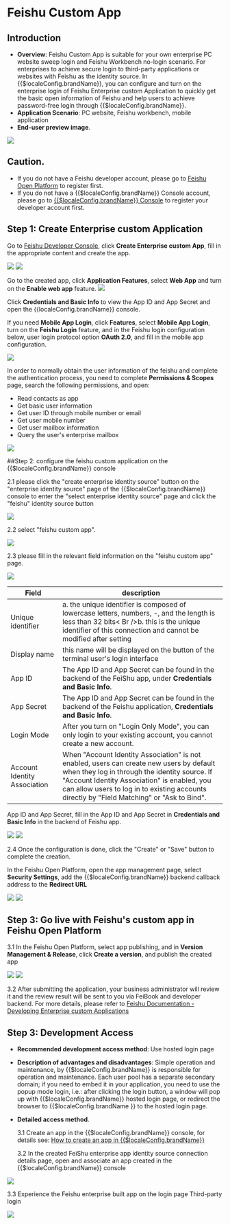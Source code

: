 # Feishu Custom App

<LastUpdated/>

## Introduction

- **Overview**: Feishu Custom App is suitable for your own enterprise PC website sweep login and Feishu Workbench no-login scenario. For enterprises to achieve secure login to third-party applications or websites with Feishu as the identity source. In {{$localeConfig.brandName}}, you can configure and turn on the enterprise login of Feishu Enterprise custom Application to quickly get the basic open information of Feishu and help users to achieve password-free login through {{$localeConfig.brandName}}.
- **Application Scenario**: PC website, Feishu workbench, mobile application
- **End-user preview image**.

<img src="./images/00.png" >

## Caution.

- If you do not have a Feishu developer account, please go to [Feishu Open Platform](https://open.feishu.cn/app) to register first.
- If you do not have a {{$localeConfig.brandName}} Console account, please go to [{{$localeConfig.brandName}} Console](https://authing.cn/) to register your developer account first.

## Step 1: Create Enterprise custom Application

Go to [Feishu Developer Console](https://open.feishu.cn/app), click **Create Enterprise custom App**, fill in the appropriate content and create the app.

<img src="./images/01.png" >

<img src="./images/02.png" >

Go to the created app, click **Application Features**, select **Web App** and turn on the **Enable web app** feature.
<img src="./images/04.png" >

Click **Credentials and Basic Info** to view the App ID and App Secret and open the {{localeConfig.brandName}} console.

If you need **Mobile App Login**, click **Features**, select **Mobile App Login**, turn on the **Feishu Login** feature, and in the Feishu login configuration below, user login protocol option **OAuth 2.0**, and fill in the mobile app configuration.

<img src="./images/09.png" >

In order to normally obtain the user information of the feishu and complete the authentication process, you need to complete **Permissions & Scopes** page, search the following permissions, and open:

- Read contacts as app
- Get basic user information
- Get user ID through mobile number or email
- Get user mobile number
- Get user mailbox information
- Query the user's enterprise mailbox

<img src="./images/06.png" >

##Step 2: configure the feishu custom application on the {{$localeConfig.brandName}} console

2.1 please click the "create enterprise identity source" button on the "enterprise identity source" page of the {{$localeConfig.brandName}} console to enter the "select enterprise identity source" page and click the "feishu" identity source button

<img src="./images/12.png" >

2.2 select "feishu custom app".

<img src="./images/13.png" >

2.3 please fill in the relevant field information on the "feishu custom app" page.

<img src="./images/14.png" >

| Field                        | description                                                                                                                                                                                                                                                                             |
| ---------------------------- | --------------------------------------------------------------------------------------------------------------------------------------------------------------------------------------------------------------------------------------------------------------------------------------- |
| Unique identifier            | a. the unique identifier is composed of lowercase letters, numbers, -, and the length is less than 32 bits< Br />b. this is the unique identifier of this connection and cannot be modified after setting                                                                               |
| Display name                 | this name will be displayed on the button of the terminal user's login interface                                                                                                                                                                                                        |
| App ID                       | The App ID and App Secret can be found in the backend of the FeiShu app, under **Credentials and Basic Info**.                                                                                                                                                                   | App Secret |
| App Secret                   | The App ID and App Secret can be found in the backend of the Feishu application, **Credentials and Basic Info**.                                                                                                                                                                 | Login Mode |
| Login Mode                   | After you turn on "Login Only Mode", you can only login to your existing account, you cannot create a new account.                                                                                                                                                                      | Sign In Mode |
| Account Identity Association | When "Account Identity Association" is not enabled, users can create new users by default when they log in through the identity source. If "Account Identity Association" is enabled, you can allow users to log in to existing accounts directly by "Field Matching" or "Ask to Bind". | App ID |

App ID and App Secret, fill in the App ID and App Secret in **Credentials and Basic Info** in the backend of Feishu app.

<img src="./images/03.png" >

<img src="./images/10.png" >

2.4 Once the configuration is done, click the "Create" or "Save" button to complete the creation.

In the Feishu Open Platform, open the app management page, select **Security Settings**, add the {{$localeConfig.brandName}} backend callback address to the **Redirect URL**

<img src="./images/05.png" >

<img src="./images/10.png" >

## Step 3: Go live with Feishu's custom app in Feishu Open Platform

3.1 In the Feishu Open Platform, select app publishing, and in **Version Management & Release**, click **Create a version**, and publish the created app

<img src="./images/07.png" >

<img src="./images/08.png" >

3.2 After submitting the application, your business administrator will review it and the review result will be sent to you via FeiBook and developer backend. For more details, please refer to [Feishu Documentation - Developing Enterprise custom Applications](https://open.feishu.cn/document/uQjL04CN/ukzM04SOzQjL5MDN)

## Step 3: Development Access

- **Recommended development access method**: Use hosted login page

- **Description of advantages and disadvantages**: Simple operation and maintenance, by {{$localeConfig.brandName}} is responsible for operation and maintenance. Each user pool has a separate secondary domain; if you need to embed it in your application, you need to use the popup mode login, i.e.: after clicking the login button, a window will pop up with {{$localeConfig.brandName}} hosted login page, or redirect the browser to {{$localeConfig.brandName }} to the hosted login page.

- **Detailed access method**.

  3.1 Create an app in the {{$localeConfig.brandName}} console, for details see: [How to create an app in {{$localeConfig.brandName}}](https://docs.authing.cn/v2/guides/app/create-app.html)

  3.2 In the created FeiShu enterprise app identity source connection details page, open and associate an app created in the {{$localeConfig.brandName}} console

<img src="./images/15.png" >

3.3 Experience the Feishu enterprise built app on the login page Third-party login

<img src="./images/16.png" >
